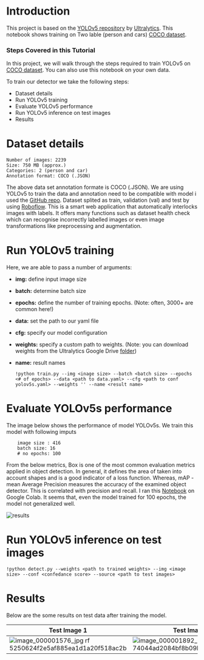 # Introduction

This project is based on the [YOLOv5 repository](https://github.com/ultralytics/yolov5) by [Ultralytics](https://www.ultralytics.com/). This notebook shows training on Two lable (person and cars) [COCO dataset](https://evp-ml-data.s3.us-east-2.amazonaws.com/mlinterview/openimages-personcar/trainval.tar.gz). 

### Steps Covered in this Tutorial

In this project, we will walk through the steps required to train YOLOv5 on [COCO dataset](https://evp-ml-data.s3.us-east-2.amazonaws.com/mlinterview/openimages-personcar/trainval.tar.gz). You can also use this notebook on your own data.

To train our detector we take the following steps:

* Dataset details
* Run YOLOv5 training
* Evaluate YOLOv5 performance
* Run YOLOv5 inference on test images
* Results

# Dataset details

    Number of images: 2239
    Size: 750 MB (approx.)
    Categories: 2 (person and car)
    Annotation format: COCO (.JSON)

The above data set annotation formate is COCO (.JSON). We are using YOLOv5 to train the data and annotation need to be compatible with model i used the [GitHub repo](https://github.com/pylabel-project/samples/blob/main/coco2yolov5.ipynb). Dataset splited as train, validation (val) and test by using [Roboflow](https://roboflow.com). This is a smart web application that automatically interlocks images with labels. It offers many functions such as dataset health check which can recognise incorrectly labelled images or even image transformations like preprocessing and augmentation.

# Run YOLOv5 training

Here, we are able to pass a number of arguments:
- **img:** define input image size
- **batch:** determine batch size
- **epochs:** define the number of training epochs. (Note: often, 3000+ are common here!)
- **data:** set the path to our yaml file
- **cfg:** specify our model configuration
- **weights:** specify a custom path to weights. (Note: you can download weights from the Ultralytics Google Drive [folder](https://drive.google.com/open?id=1Drs_Aiu7xx6S-ix95f9kNsA6ueKRpN2J))
- **name:** result names

      !python train.py --img <inage size> --batch <batch size> --epochs <# of epochs> --data <path to data.yaml> --cfg <path to conf yolov5s.yaml> --weights '' --name <result name> 
      
# Evaluate YOLOv5s performance

The image below shows the performance of model YOLOv5s. We train this model with following imputs
     
        image size : 416
        batch size: 16
        # no epochs: 100
     
From the below metrics, Box is one of the most common evaluation metrics applied in object detection. In general, it defines the area of taken into account shapes and is a good indicator of a loss function. Whereas, mAP - mean Average Precision measures the accuracy of the examined object detector. This is correlated with precision and recall. I ran this [Notebook](https://github.com/ajju198821/Person_Car_COCO_YOLOv5/blob/main/Person_Car_COCO_Train_YOLOv5s.ipynb) on Google Colab. It seems that, even the model trained for 100 epochs, the model not generalized well. 

![results](https://user-images.githubusercontent.com/47291136/147813544-5a629d04-b54e-4169-87c2-1d6f29749700.png)

# Run YOLOv5 inference on test images

    !python detect.py --weights <path to trained weights> --img <image size> --conf <confedance score> --source <path to test images>

# Results

Below are the some results on test data after training the model.

| Test Image 1      | Test Image 2     | Test Image 3 |
|------------|-------------|-------------|
|![image_000001576_jpg rf 5250624f2e5af885ea1d1a20f518ac2b](https://user-images.githubusercontent.com/47291136/147813946-bd3dba49-4c45-4a66-8412-2425022e7a7b.jpg) | ![image_000001892_jpg rf 74044ad2084bf8b09ba4b10f8410ac7e](https://user-images.githubusercontent.com/47291136/147814306-f0f78969-8c7c-40c7-84de-e02a93303871.jpg) |![image_000002235_jpg rf 11c93ed7c29325c2339f9e9e02cd7a5d](https://user-images.githubusercontent.com/47291136/147814355-83d897cf-6e9e-40ac-bde5-9e73d8096d78.jpg)|
